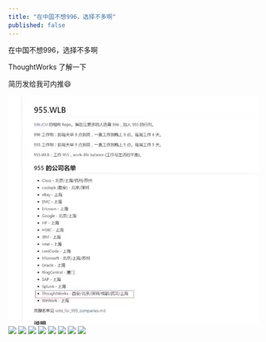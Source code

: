 ```yaml
---
title: "在中国不想996，选择不多啊"
published: false
---
```

在中国不想996，选择不多啊

ThoughtWorks 了解一下

简历发给我可内推😄

![](./1.jpg)
![](./2.jpg)
![](./3.jpg)
![](./4.jpg)
![](./5.jpg)
![](./6.jpg)
![](./7.jpg)
![](./8.jpg)
![](./9.jpg)
